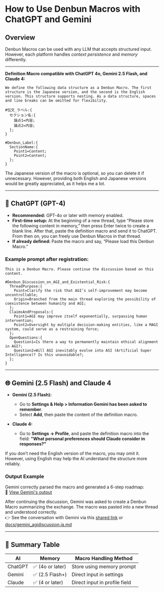 # How to Use Denbun Macros with ChatGPT and Gemini

## Overview

Denbun Macros can be used with any LLM that accepts structured input.  
However, each platform handles *context persistence* and *memory* differently.

---

**Definition Macro compatible with ChatGPT 4o, Gemini 2.5 Flash, and Claude 4:**
```
We define the following data structure as a Denbun Macro. The first structure is the Japanese version, and the second is the English version. This structure supports nesting. As a data structure, spaces and line breaks can be omitted for flexibility.

#伝文_ラベル:{
  セクション名:{
    論点1=内容;
    論点2=内容;
  };
}

#Denbun_Label:{
  SectionName:{
    Point1=Content;
    Point2=Content;
  };
}
```

The Japanese version of the macro is optional, so you can delete it if unnecessary.
However, providing both English and Japanese versions would be greatly appreciated, as it helps me a lot.  

---

## 🧠 ChatGPT (GPT-4)

- **Recommended:** GPT-4o or later with memory enabled.
- **First-time setup:** At the beginning of a new thread, type “Please store the following content in memory,” then press Enter twice to create a blank line. After that, paste the definition macro and send it to ChatGPT. From then on, you can freely use Denbun Macros in that thread.
- **If already defined:** Paste the macro and say, “Please load this Denbun Macro.”

### Example prompt after registration:
```
This is a Denbun Macro. Please continue the discussion based on this content.

#Denbun_Discussion_on_AGI_and_Existential_Risk:{  
  ThreadPurpose:{  
    Point=Clarify the risk that AGI’s self-improvement may become uncontrollable;  
    Origin=Branched from the main thread exploring the possibility of coexistence between humanity and AGI;  
  };  
  ClaimsAndProposals:{  
    Point1=AGI may improve itself exponentially, surpassing human intervention;  
    Point2=Oversight by multiple decision-making entities, like a MAGI system, could serve as a restraining force;  
  };  
  OpenQuestions:{  
    Question1=Is there a way to permanently maintain ethical alignment in AGI?;  
    Question2=Will AGI inevitably evolve into ASI (Artificial Super Intelligence)? Is this unavoidable?;  
  };  
}

```

---

## 🌐 Gemini (2.5 Flash) and Claude 4

- **Gemini (2.5 Flash):**
  - Go to **Settings & Help > Information Gemini has been asked to remember**.
  - Select **Add**, then paste the content of the definition macro.

- **Claude 4:**
  - Go to **Settings → Profile**, and paste the definition macro into the field:
    **"What personal preferences should Claude consider in responses?"**

If you don’t need the English version of the macro, you may omit it.  
However, using English may help the AI understand the structure more reliably.

### Output Example

Gemini correctly parsed the macro and generated a 6-step roadmap:  
🔗 [View Gemini's output](https://g.co/gemini/share/ce95067b8c52)

After continuing the discussion, Gemini was asked to create a Denbun Macro summarizing the exchange. The macro was pasted into a new thread and understood correctly.  
👉 See the conversation with Gemini via this [shared link](https://g.co/gemini/share/7bdd9904118c) or [docs/gemini_agidiscussion.ja.md](./gemini_agidiscussion.ja.md)

---

## 🔧 Summary Table

| AI        | Memory       | Macro Handling Method        |
|-----------|--------------|------------------------------|
| ChatGPT   | ✅ (4o or later) | Store using memory prompt     |
| Gemini    | ✅ (2.5 Flash+)   | Direct input in settings       |
| Claude    | ✅ (4 or later)   | Direct input in profile field  |

